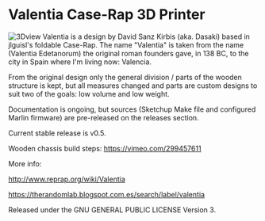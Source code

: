 # Valentia Case-Rap 3D Printer
![3Dview][3Dview]
Valentia is a design by David Sanz Kirbis (aka. Dasaki) based in jlguisl's foldable Case-Rap. The name "Valentia" is taken from the name (Valentia Edetanorum) the original roman founders gave, in 138 BC, to the city in Spain where I'm living now: Valencia.

From the original design only the general division / parts of the wooden structure is kept, but all measures changed and parts are custom designs to suit two of the goals: low volume and low weight.

Documentation is ongoing, but sources (Sketchup Make file and configured Marlin firmware) are pre-released on the releases section.

Current stable release is v0.5.

Wooden chassis build steps: https://vimeo.com/299457611

More info:

http://www.reprap.org/wiki/Valentia

https://therandomlab.blogspot.com.es/search/label/valentia

Released under the GNU GENERAL PUBLIC LICENSE Version 3.

[3Dview]:https://raw.githubusercontent.com/dasaki/valentia/master/hardware/3D_view.png
